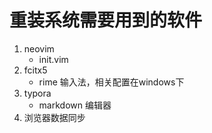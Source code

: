 # 重装系统需要用到的软件
1. neovim
	- init.vim
2. fcitx5
	- rime 输入法，相关配置在windows下
3. typora 
	- markdown 编辑器
4. 浏览器数据同步
